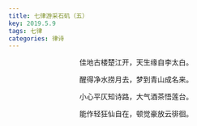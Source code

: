 ```yaml
---
title: 七律游采石矶（五）
key: 2019.5.9
tags: 七律
categories: 律诗
---
```


<p align="center">佳地古楼楚江开，天生缘自李太白。
</p>
<p align="center">醒得净水捞月去，梦到青山成名来。
</p>
<p align="center">小心平仄知诗路，大气酒茶悟莲台。
</p>
<p align="center">能作轻狂仙自在，顿觉豪放云徘徊。
</p>
